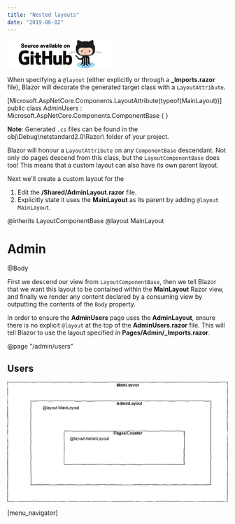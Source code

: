 ```yaml
---
title: "Nested layouts"
date: "2019-06-02"
---
```


[![](images/SourceLink.png)](https://github.com/mrpmorris/blazor-university/tree/master/src/Layouts/NestedLayouts)

When specifying a `@layout` (either explicitly or through a **\_Imports.razor** file), Blazor will decorate the generated target class with a `LayoutAttribute`.

\[Microsoft.AspNetCore.Components.LayoutAttribute(typeof(MainLayout))\]
public class AdminUsers : Microsoft.AspNetCore.Components.ComponentBase
{
}

**Note**: Generated `.cs` files can be found in the obj\\Debug\\netstandard2.0\\Razor\\ folder of your project.

Blazor will honour a `LayoutAttribute` on any `ComponentBase` descendant. Not only do pages descend from this class, but the `LayoutComponentBase` does too! This means that a custom layout can also have its own parent layout.

Next we'll create a custom layout for the

1. Edit the **/Shared/AdminLayout.razor** file.
2. Explicitly state it uses the **MainLayout** as its parent by adding `@layout MainLayout`.

@inherits LayoutComponentBase
@layout MainLayout

<h1>Admin</h1>
@Body

First we descend our view from `LayoutComponentBase`, then we tell Blazor that we want this layout to be contained within the **MainLayout** Razor view, and finally we render any content declared by a consuming view by outputting the contents of the `Body` property.

In order to ensure the **AdminUsers** page uses the **AdminLayout**, ensure there is no explicit `@layout` at the top of the **AdminUsers.razor** file. This will tell Blazor to use the layout specified in **Pages/Admin/\_Imports.razor**.

@page "/admin/users"

<h2>Users</h2>

![](images/CascadingLayouts.png)

\[menu\_navigator\]
